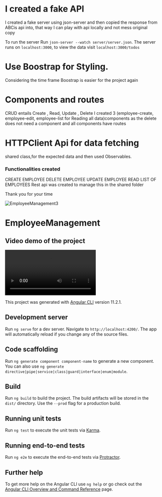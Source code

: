 # I created a fake API
I created a fake server using json-server and then copied the response from ABCis api into, that way I can play with api locally and not mess original copy

To run the server Run `json-server --watch server/server.json`. The server runs on `localhost:3000`, to view the data visit `localhost:3000/todos`


# Use Boostrap for Styling. 
Considering the time frame Boostrap is easier for the project again 

# Components and routes
CRUD entails Create , Read, Update , Delete
I created 3 (employee-create, employee-edit, employee-list for Reading all data)components as the delete does not need a component and all components have routes 

# HTTPClient Api for data fetching
shared class,for the expected data and then 
used Observables. 
### Functionalities created
CREATE EMPLOYEE
DELETE EMPLOYEE
UPDATE EMPLOYEE
READ LIST OF EMPLOYEES
Rest api was created to manage this in the shared folder

Thank you for your time 


![EmployeeManagement3](https://user-images.githubusercontent.com/37270379/112063599-667cf380-8bad-11eb-9ad6-dfc8c627ccfe.png)


# EmployeeManagement

## Video demo of the project 


![EmployeeManagement4](https://user-images.githubusercontent.com/37270379/120446449-e94fd500-c3cc-11eb-9755-ce2dc6c081e0.mp4)


This project was generated with [Angular CLI](https://github.com/angular/angular-cli) version 11.2.1.

## Development server

Run `ng serve` for a dev server. Navigate to `http://localhost:4200/`. The app will automatically reload if you change any of the source files.

## Code scaffolding

Run `ng generate component component-name` to generate a new component. You can also use `ng generate directive|pipe|service|class|guard|interface|enum|module`.

## Build

Run `ng build` to build the project. The build artifacts will be stored in the `dist/` directory. Use the `--prod` flag for a production build.

## Running unit tests

Run `ng test` to execute the unit tests via [Karma](https://karma-runner.github.io).

## Running end-to-end tests

Run `ng e2e` to execute the end-to-end tests via [Protractor](http://www.protractortest.org/).

## Further help

To get more help on the Angular CLI use `ng help` or go check out the [Angular CLI Overview and Command Reference](https://angular.io/cli) page.
